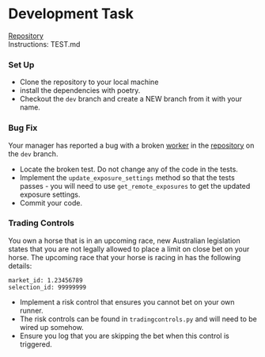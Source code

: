 # Development Task

[Repository](https://github.com/hiremenowplease/flumine)  
Instructions: TEST.md

### Set Up

- Clone the repository to your local machine
- install the dependencies with poetry.
- Checkout the `dev` branch and create a NEW branch from it with your name.

### Bug Fix

Your manager has reported a bug with a broken [worker](https://betcode-org.github.io/flumine/workers/) in the [repository](https://github.com/hiremenowplease/flumine) on the `dev` branch. 

- Locate the broken test. Do not change any of the code in the tests.
- Implement the `update_exposure_settings` method so that the tests passes - you will need to use `get_remote_exposures` to get the updated exposure settings.
- Commit your code.

### Trading Controls

You own a horse that is in an upcoming race, new Australian legislation states that you are not legally allowed to place a limit on close bet on your horse.  The upcoming race that your horse is racing in has the following details:

```
market_id: 1.23456789
selection_id: 99999999
```
- Implement a risk control that ensures you cannot bet on your own runner.
- The risk controls can be found in `tradingcontrols.py` and will need to be wired up somehow.
- Ensure you log that you are skipping the bet when this control is triggered.
